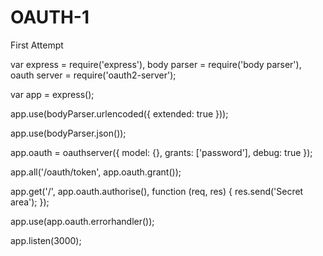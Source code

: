# OAUTH-1
First Attempt

var express = require('express'),
    body parser = require('body parser'),
    oauth server = require('oauth2-server');
    
var app = express();

app.use(bodyParser.urlencoded({ extended:  true }));

app.use(bodyParser.json());

app.oauth = oauthserver({
  model: {},
  grants: ['password'],
  debug: true
});

app.all('/oauth/token', app.oauth.grant());

app.get('/', app.oauth.authorise(), function (req, res) {
  res.send('Secret area');
});

app.use(app.oauth.errorhandler());

app.listen(3000);
